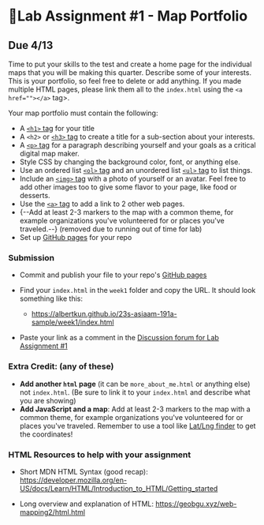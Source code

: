 # 📝Lab Assignment #1 - Map Portfolio

## Due 4/13
Time to put your skills to the test and create a home page for the individual maps that you will be making this quarter. Describe some of your interests. This is your portfolio, so feel free to delete or add anything. If you made multiple HTML pages, please link them all to the `index.html` using the `<a href=""></a>` tag>.

Your map portfolio must contain the following:

- A [`<h1>` tag](https://developer.mozilla.org/en-US/docs/Web/HTML/Element/Heading_Elements) for your title
- A `<h2>` or [`<h3>` tag](https://developer.mozilla.org/en-US/docs/Web/HTML/Element/Heading_Elements) to create a title for a sub-section about your interests. 
- A [`<p>` tag](https://developer.mozilla.org/en-US/docs/Web/HTML/Element/p) for a paragraph describing yourself and your goals as a critical digital map maker.
- Style CSS by changing the background color, font, or anything else.
- Use an ordered list [`<ol>` tag](https://developer.mozilla.org/en-US/docs/Web/HTML/Element/ol) and an unordered list [`<ul>` tag](https://developer.mozilla.org/en-US/docs/Web/HTML/Element/ul) to list things.
- Include an [`<img>` tag](https://developer.mozilla.org/en-US/docs/Web/HTML/Element/img) with a photo of yourself or an avatar. Feel free to add other images too to give some flavor to your page, like food or desserts.
- Use the [`<a>` tag](https://developer.mozilla.org/en-US/docs/Web/HTML/Element/a) to add a link to 2 other web pages.
- {--Add at least 2-3 markers to the map with a common theme, for example organizations you've volunteered for or places you've traveled.--} (removed due to running out of time for lab)
- Set up [GitHub pages](../../help/submit.md) for your repo

###  Submission

- Commit and publish your file to your repo's [GitHub pages](https://guides.github.com/features/pages/)
- Find your `index.html` in the `week1` folder and copy the URL. It should look something like this:

  - https://albertkun.github.io/23s-asiaam-191a-sample/week1/index.html

- Paste your link as a comment in the [Discussion forum for Lab Assignment #1](https://github.com/albertkun/23S-ASIAAM-191A/discussions/2)

### Extra Credit: (any of these) 
   - **Add another `html` page** (it can be `more_about_me.html` or anything else) not `index.html`. (Be sure to link it to your `index.html` and describe what you are showing)
  - **Add JavaScript and a map**:  Add at least 2-3 markers to the map with a common theme, for example organizations you've volunteered for or places you've traveled. Remember to use a tool like [Lat/Lng finder](https://www.latlong.net/) to get the coordinates!

### HTML Resources to help with your assignment

- Short MDN HTML Syntax (good recap): 
https://developer.mozilla.org/en-US/docs/Learn/HTML/Introduction_to_HTML/Getting_started

- Long overview and explanation of HTML:
https://geobgu.xyz/web-mapping2/html.html